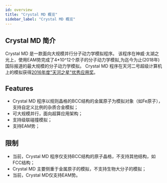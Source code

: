 ```yaml
---
id: overview
title: "Crystal MD 概览"
sidebar_label: "Crystal MD 概览"
---
```


## Crystal MD 简介

Crystal MD 是一款面向大规模并行分子动力学模拟程序。
该程序在神威·太湖之光上，使用EAM势完成了4\*10^12个原子的分子动力学模拟,为迄今为止(2018年)国际报道的最大规模的分子动力学模拟。
Crystal MD 程序在天河二号超级计算机上的模拟获得[2016年度"天河之星"优秀应用奖](http://www.nscc-gz.cn/newsdetail.html?7689)。

## Features
- Crystal MD 程序以规则晶格的BCC结构的金属原子为模拟对象（如Fe原子），支持自定义比例的杂质合金模拟；
- 可大规模并行，面向超算应用架构；
- 支持级联碰撞模拟；
- 支持EAM势；

## 限制
 - 当前，Crystal MD 程序仅支持BCC结构的原子晶格，不支持其他结构，如FCC结构；
 - Crystal MD 主要侧重于金属原子的模拟，不支持生物大分子的模拟；
 - 当前，Crystal MD仅支持EAM势。
